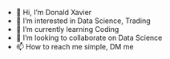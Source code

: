 - 👋 Hi, I’m Donald Xavier 
- 👀 I’m interested in Data Science, Trading 
- 🌱 I’m currently learning Coding
- 💞️ I’m looking to collaborate on Data Science
- 📫 How to reach me simple, DM me
